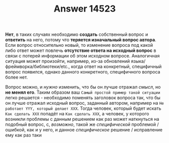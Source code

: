 ﻿---
title: "Answer 14523"
se.owner.user_id: 428851
se.owner.display_name: "CREAsTIVE"
se.owner.link: "https://ru.meta.stackoverflow.com/users/428851/creastive"
se.answer_id: 14523
se.question_id: 14521
se.post_type: answer
se.is_accepted: False
---
<p><strong>Нет</strong>, в таких случаях необходимо <strong>создать</strong> собственный вопрос и <strong>ответить</strong> на него, потому что <strong>теряется изначальный вопрос автора</strong>. Если вопрос относительно новый, то изменение вопроса под какой либо ответ может повлечь <strong>отсутствие ответа на исходный вопрос</strong> в связи с потерей информации об этом исходном вопросе. Аналогичная ситуация может произойти, например, из-за обновлений языка/фреймворка/библиотеки/etc., когда ответ на конкретный, специфичный вопрос появился, однако данного конкретного, специфичного вопроса более нет.</p>
<p>Вопрос можно, и <em>нужно</em> изменить, что бы он лучше отражал <em>смысл</em>, но <strong>не менял его</strong>. Таким образом ваш <code>Самый простой пример такой ситуации</code> легко решается - необходимо поменять заголовок вопроса так, что бы он лучше отражал исходный вопрос, заданный автором, например на <code>Не работает YYY, который делает XXX</code>. Тогда человек, который будет искать <code>Как сделать XXX</code> попадёт на <code>Как сделать XXX</code>, а человек, у которого возникли проблемы с данным решением как раз может наткнуться на подобный вопрос, с, <em>возможно</em>, такой же <em>специфической</em> проблемой / ошибкой, как и у него, и данное <em>специфическое</em> решение / исправление ему как раз таки</p>
